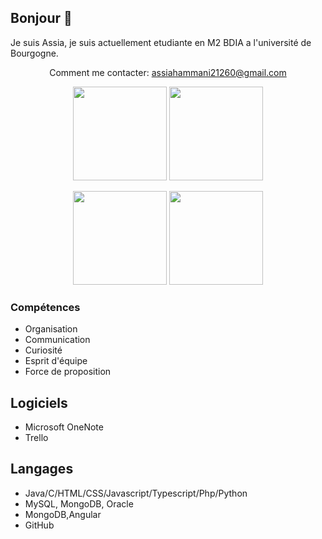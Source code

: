 ## Bonjour 👋

 Je suis Assia, je suis actuellement etudiante en M2 BDIA a l'université de Bourgogne. 

 <p align='center'>
   Comment me contacter: <a href='mailto:assiahammani21260@gmail.com'>assiahammani21260@gmail.com</a>
</p>
<p align='center'>
   <a href="https://github.com/asiaHH/github-readme-stats">
      <img height=150 src="https://github-readme-stats.vercel.app/api?username=asiaHH"/></a>
   <a href="https://github.com/asiaHH/github-readme-stats">
<img height=150 src="https://github-readme-stats.vercel.app/api/top-langs/?username=asiaHH&layout=compact"/></a>
</p>

<p align='center'>
   <a href="https://github-readme-stats.vercel.app/api?username=asiaHH&show_icons=true&count_private=true"><img
           height=150
           src="https://github-readme-stats.vercel.app/api?username=asiaHH&show_icons=true&count_private=true"/></a>
   <a href="https://github.com/asiaHH/github-readme-stats"><img height=150
                                                                  src="https://github-readme-stats.vercel.app/api/top-langs/?username=asiaHH&layout=compact"/></a>
</p>

### Compétences
*   Organisation
*   Communication
*   Curiosité
*   Esprit d'équipe
*   Force de proposition

## Logiciels
*   Microsoft OneNote
*   Trello

## Langages
*   Java/C/HTML/CSS/Javascript/Typescript/Php/Python
*   MySQL, MongoDB, Oracle
*   MongoDB,Angular
*   GitHub
